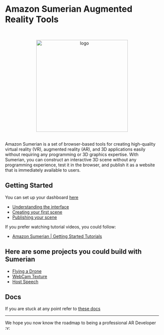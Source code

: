 # Amazon Sumerian Augmented Reality Tools

<br>
<p align="center"><img src="https://user-images.githubusercontent.com/76126020/128590104-660b7487-17ae-436c-8c70-0ef65eef653a.png" alt="logo" width="300"/></a>
</p>
<br>
Amazon Sumerian is a set of browser-based tools for creating high-quality virtual reality (VR), augmented reality (AR), and 3D applications easily without requiring any programming or 3D graphics expertise. With Sumerian, you can construct an interactive 3D scene without any programming experience, test it in the browser, and publish it as a website that is immediately available to users.

## Getting Started
You can set up your dashboard [here](https://console.aws.amazon.com/sumerianv2/home/start?locale=en)

- [Understanding the interface](https://docs.sumerian.amazonaws.com/tutorials/create/getting-started/sumerian-interface/index.html)
- [Creating your first scene](https://docs.sumerian.amazonaws.com/tutorials/create/getting-started/light-switch/)
- [Publishing your scene](https://docs.sumerian.amazonaws.com/tutorials/create/getting-started/publishing-scene/)

If you prefer watching tutorial videos, you could follow:
- [Amazon Sumerian | Getting Started Tutorials](https://www.youtube.com/watch?v=J3zsG0ejgO8&list=PLhr1KZpdzukd0g3qrxrCzwfZF97Ylprpy)

## Here are some projects you could build with Sumerian
- [Flying a Drone](https://eb5935be483c40cc9e8916dab7f10b79.us-west-2.sumerian.aws/)
- [WebCam Texture](https://fe6e3200faa641cda267f69157e6954c.us-west-2.sumerian.aws/)
- [Host Speech](https://472017740a014a4a90babce7dd17704e.us-west-2.sumerian.aws/)

## Docs
If you are stuck at any point refer to [these docs](https://docs.aws.amazon.com/sumerian/latest/userguide/sumerian-gettingstarted.html)

<hr>
We hope you now know the roadmap to being a professional AR Developer :v:

